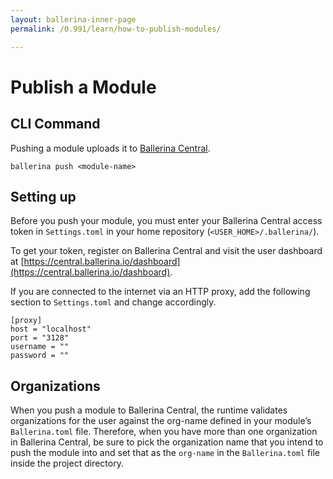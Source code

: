 ```yaml
---
layout: ballerina-inner-page
permalink: /0.991/learn/how-to-publish-modules/

---
```


# Publish a Module

## CLI Command

Pushing a module uploads it to [Ballerina Central](https://central.ballerina.io/).

```
ballerina push <module-name>
```

## Setting up

Before you push your module, you must enter your Ballerina Central access token in `Settings.toml` in your home repository (`<USER_HOME>/.ballerina/`).

To get your token, register on Ballerina Central and visit the user dashboard at [https://central.ballerina.io/dashboard](https://central.ballerina.io/dashboard).

If you are connected to the internet via an HTTP proxy, add the following section to `Settings.toml` and change accordingly.

```
[proxy]
host = "localhost"
port = "3128"
username = ""
password = ""
```

## Organizations

When you push a module to Ballerina Central, the runtime validates organizations for the user against the org-name defined in your module’s `Ballerina.toml` file. Therefore, when you have more than one organization in Ballerina Central, be sure to pick the organization name that you intend to push the module into and set that as the `org-name` in the `Ballerina.toml` file inside the project directory.
